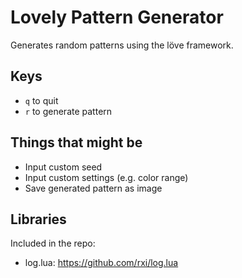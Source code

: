 # Lovely Pattern Generator

Generates random patterns using the löve framework.

## Keys

- `q` to quit
- `r` to generate pattern

## Things that might be

- Input custom seed
- Input custom settings (e.g. color range)
- Save generated pattern as image

## Libraries

Included in the repo:

- log.lua: https://github.com/rxi/log.lua
